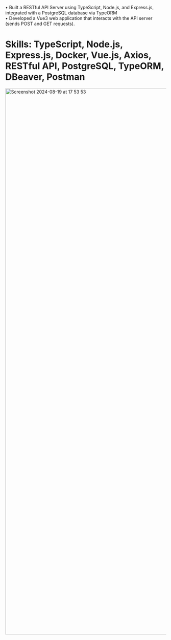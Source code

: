 •	Built a RESTful API Server using TypeScript, Node.js, and Express.js, integrated with a PostgreSQL database via TypeORM <br> 
•	Developed a Vue3 web application that interacts with the API server (sends POST and GET requests).<br>

<h1>Skills: TypeScript, Node.js, Express.js, Docker, Vue.js, Axios, RESTful API, PostgreSQL, TypeORM, DBeaver, Postman</h1>

<img width="1708" alt="Screenshot 2024-08-19 at 17 53 53" src="https://github.com/user-attachments/assets/e658edbd-bef4-4f0d-953c-2651b2a01486">
